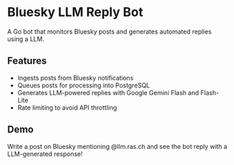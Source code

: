 # Bluesky LLM Reply Bot

A Go bot that monitors Bluesky posts and generates automated replies using a LLM.

## Features

- Ingests posts from Bluesky notifications
- Queues posts for processing into PostgreSQL
- Generates LLM-powered replies with Google Gemini Flash and Flash-Lite
- Rate limiting to avoid API throttling

## Demo

Write a post on Bluesky mentioning @llm.ras.ch and see the bot reply with a LLM-generated response!